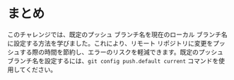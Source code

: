 # まとめ

このチャレンジでは、既定のプッシュ ブランチ名を現在のローカル ブランチ名に設定する方法を学びました。これにより、リモート リポジトリに変更をプッシュする際の時間を節約し、エラーのリスクを軽減できます。既定のプッシュ ブランチ名を設定するには、`git config push.default current` コマンドを使用してください。

